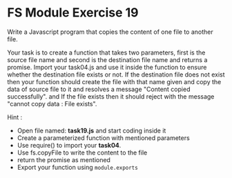# FS Module Exercise 19

Write a Javascript program that copies the content of one file to another file.

Your task is to create a function that takes two parameters, first is the source file name and second is the destination file name and returns a promise. Import your task04.js and use it inside the function to ensure whether the destination file exists or not. If the destination file does not exist then your function should create the file with that name given and copy the data of source file to it and resolves a message "Content copied successfully". and If the file exists then it should reject with the message "cannot copy data : File exists".

Hint :

- Open file named: **task19.js** and start coding inside it
- Create a parameterized function with mentioned parameters
- Use require() to import your **task04**.
- Use fs.copyFile to write the content to the file
- return the promise as mentioned
- Export your function using `module.exports`